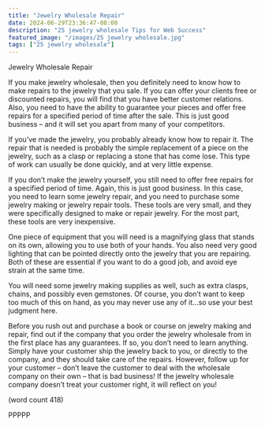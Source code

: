 ```yaml
---
title: "Jewelry Wholesale Repair"
date: 2024-06-29T23:36:47-08:00
description: "25 jewelry wholesale Tips for Web Success"
featured_image: "/images/25 jewelry wholesale.jpg"
tags: ["25 jewelry wholesale"]
---
```


Jewelry Wholesale Repair

If you make jewelry wholesale, then you definitely 
need to know how to make repairs to the jewelry 
that you sale. If you can offer your clients free or 
discounted repairs, you will find that you have 
better customer relations. Also, you need to have 
the ability to guarantee your pieces and offer free 
repairs for a specified period of time after the sale. 
This is just good business – and it will set you 
apart from many of your competitors.

If you’ve made the jewelry, you probably already 
know how to repair it. The repair that is needed is 
probably the simple replacement of a piece on the 
jewelry, such as a clasp or replacing a stone that 
has come lose. This type of work can usually be 
done quickly, and at very little expense.

If you don’t make the jewelry yourself, you still need 
to offer free repairs for a specified period of time. 
Again, this is just good business. In this case, you 
need to learn some jewelry repair, and you need to 
purchase some jewelry making or jewelry repair 
tools. These tools are very small, and they were 
specifically designed to make or repair jewelry. For 
the most part, these tools are very inexpensive.

One piece of equipment that you will need is a 
magnifying glass that stands on its own, allowing 
you to use both of your hands. You also need very 
good lighting that can be pointed directly onto the 
jewelry that you are repairing. Both of these are 
essential if you want to do a good job, and avoid 
eye strain at the same time.

You will need some jewelry making supplies as 
well, such as extra clasps, chains, and possibly 
even gemstones. Of course, you don’t want to 
keep too much of this on hand, as you may never 
use any of it…so use your best judgment here. 

Before you rush out and purchase a book or course 
on jewelry making and repair, find out if the 
company that you order the jewelry wholesale from 
in the first place has any guarantees. If so, you 
don’t need to learn anything. Simply have your 
customer ship the jewelry back to you, or directly 
to the company, and they should take care of the 
repairs. However, follow up for your customer – 
don’t leave the customer to deal with the wholesale 
company on their own – that is bad business! If the 
jewelry wholesale company doesn’t treat your 
customer right, it will reflect on you! 

(word count 418)

PPPPP

